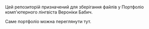Цей репозиторій призначений для зберігання файлів у Портфоліо комп'ютерного лінгвіста Вероніки Бабич.

Саме портфоліо можна переглянути тут.
